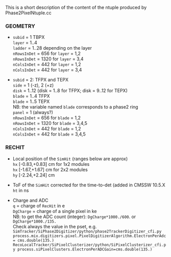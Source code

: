 This is a short description of the content of the ntuple produced by Phase2PixelNtuple.cc

### GEOMETRY 

* `subid` = 1 TBPX                             </br>
	`layer`  = 1..4                         </br>
	`ladder` = 1..28 depending on the layer </br>
	`nRowsInDet` =  656 for `layer` = 1,2   </br>
	`nRowsInDet` = 1320 for `layer` = 3,4   </br>
	`nColsInDet` = 442 for `layer` = 1,2    </br>
	`nColsInDet` = 442 for `layer` = 3,4    
				 
* `subid` = 2: TFPX and TEPX </br>
        `side` = 1 (-z), 2 (+z)  </br>
        `disk` = 1..12 (disk = 1..8 for TFPX; disk = 9..12 for TEPX) </br>
        `blade` = 1..4 TFPX     </br>
        `blade` = 1..5 TEPX     </br>
        NB: the variable named `blade` corresponds to a phase2 ring </br>
        `panel` = 1 (always?)                   </br>
        `nRowsInDet` =  656 for `blade` = 1,2   </br>
        `nRowsInDet` = 1320 for `blade` = 3,4,5 </br>
        `nColsInDet` =  442 for `blade` = 1,2   </br>
        `nColsInDet` =  442 for `blade` = 3,4,5

### RECHIT
    
* Local position of the `SimHit` (ranges below are approx) </br>
        `hx` [-0.83,+0.83] cm  for 1x2 modules             </br>
        `hx` [-1.67,+1.67] cm  for 2x2 modules             </br>
        `hy` [-2.24,+2.24] cm                  
		
* ToF of the `SimHit` corrected for the time-to-det (added in CMSSW 10.5.X</br> 
        `ht` in ns

* Charge and ADC </br>
        `q` = charge of `RecHit` in e               </br>
        `DgCharge` = charge of a single pixel in ke </br>
        NB: to get the ADC count (integer): `DgCharge*1000./600`. or `DgCharge*1000./135.` </br>
        Check always the value in the pset, e.g. </br>
        ```
        SimTracker/SiPhase2Digitizer/python/phase2TrackerDigitizer_cfi.py
        process.mix.digitizers.pixel.PixelDigitizerAlgorithm.ElectronPerAdc = cms.double(135.)
        RecoLocalTracker/SiPixelClusterizer/python/SiPixelClusterizer_cfi.py
        process.siPixelClusters.ElectronPerADCGain=cms.double(135.)
        ```
